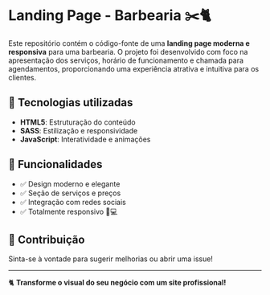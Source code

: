 # Landing Page - Barbearia ✂️🐈  

Este repositório contém o código-fonte de uma **landing page moderna e responsiva** para uma barbearia. O projeto foi desenvolvido com foco na apresentação dos serviços, horário de funcionamento e chamada para agendamentos, proporcionando uma experiência atrativa e intuitiva para os clientes.  

## 🚀 Tecnologias utilizadas  
- **HTML5**: Estruturação do conteúdo  
- **SASS**: Estilização e responsividade  
- **JavaScript**: Interatividade e animações 

## 🎯 Funcionalidades  
- ✅ Design moderno e elegante  
- ✅ Seção de serviços e preços  
- ✅ Integração com redes sociais  
- ✅ Totalmente responsivo 📱💻  

## 📌 Contribuição  
Sinta-se à vontade para sugerir melhorias ou abrir uma issue!  

---

🐈 **Transforme o visual do seu negócio com um site profissional!**
